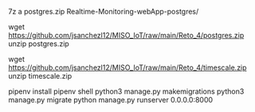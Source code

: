 
7z a postgres.zip Realtime-Monitoring-webApp-postgres/

wget https://github.com/jsanchezl12/MISO_IoT/raw/main/Reto_4/postgres.zip 
unzip postgres.zip

wget https://github.com/jsanchezl12/MISO_IoT/raw/main/Reto_4/timescale.zip
unzip timescale.zip


pipenv install
pipenv shell
python3 manage.py makemigrations
python3 manage.py migrate
python manage.py runserver 0.0.0.0:8000